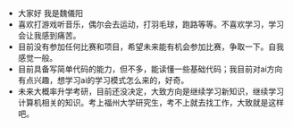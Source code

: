 - 大家好 我是魏儀阳
- 喜欢打游戏听音乐，偶尔会去运动，打羽毛球，跑路等等。不喜欢学习，学习会让我感到痛苦。
- 目前没有参加任何比赛和项目，希望未来能有机会参加比赛，争取一下。自我感觉一般。
- 目前具备写简单代码的能力，但不多，能读懂一些基础代码；我目前对ai方向有点兴趣，想学习ai的学习模式怎么来的，好奇。
- 未来大概率升学考研，目前还没决定，大致方向是继续学习新知识，继续学习计算机相关的知识。考上福州大学研究生，考不上就去找工作，大致就是这样吧。

